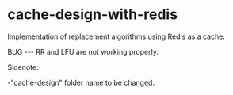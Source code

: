 # cache-design-with-redis
Implementation of replacement algorithms using Redis as a cache.

BUG --- RR and LFU are not working properly.

Sidenote:

-"cache-design" folder name to be changed.
